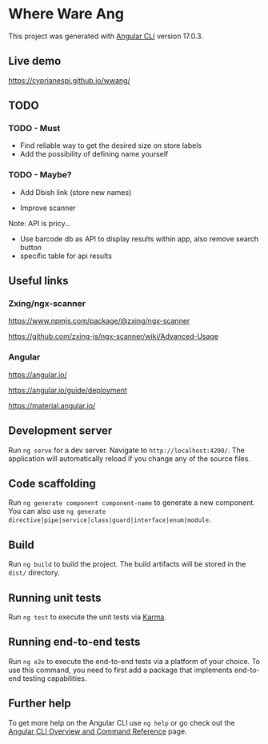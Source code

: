 # Where Ware Ang

This project was generated with [Angular CLI](https://github.com/angular/angular-cli) version 17.0.3.

## Live demo

https://cyprianespi.github.io/wwang/

## TODO

### TODO - Must

- Find reliable way to get the desired size on store labels
- Add the possibility of defining name yourself

### TODO - Maybe?

- Add Dbish link (store new names)

- Improve scanner

Note: API is pricy...
- Use barcode db as API to display results within app, also remove search button
- specific table for api results


## Useful links

### Zxing/ngx-scanner

https://www.npmjs.com/package/@zxing/ngx-scanner

https://github.com/zxing-js/ngx-scanner/wiki/Advanced-Usage

### Angular

https://angular.io/

https://angular.io/guide/deployment

https://material.angular.io/

## Development server

Run `ng serve` for a dev server. Navigate to `http://localhost:4200/`. The application will automatically reload if you change any of the source files.

## Code scaffolding

Run `ng generate component component-name` to generate a new component. You can also use `ng generate directive|pipe|service|class|guard|interface|enum|module`.

## Build

Run `ng build` to build the project. The build artifacts will be stored in the `dist/` directory.

## Running unit tests

Run `ng test` to execute the unit tests via [Karma](https://karma-runner.github.io).

## Running end-to-end tests

Run `ng e2e` to execute the end-to-end tests via a platform of your choice. To use this command, you need to first add a package that implements end-to-end testing capabilities.

## Further help

To get more help on the Angular CLI use `ng help` or go check out the [Angular CLI Overview and Command Reference](https://angular.io/cli) page.
